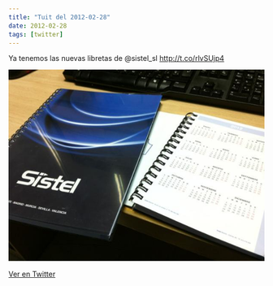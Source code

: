 ```yaml
---
title: "Tuit del 2012-02-28"
date: 2012-02-28
tags: [twitter]
---
```


Ya tenemos las nuevas libretas de @sistel_sl http://t.co/rlvSUjp4

![Imagen](/assets/images/174559016205299712-AmwogBmCMAAJJly.jpg)

[Ver en Twitter](https://twitter.com/i/web/status/174559016205299712)
